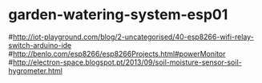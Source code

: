 # garden-watering-system-esp01
#http://iot-playground.com/blog/2-uncategorised/40-esp8266-wifi-relay-switch-arduino-ide
#http://benlo.com/esp8266/esp8266Projects.html#powerMonitor
#http://electron-space.blogspot.pt/2013/09/soil-moisture-sensor-soil-hygrometer.html
